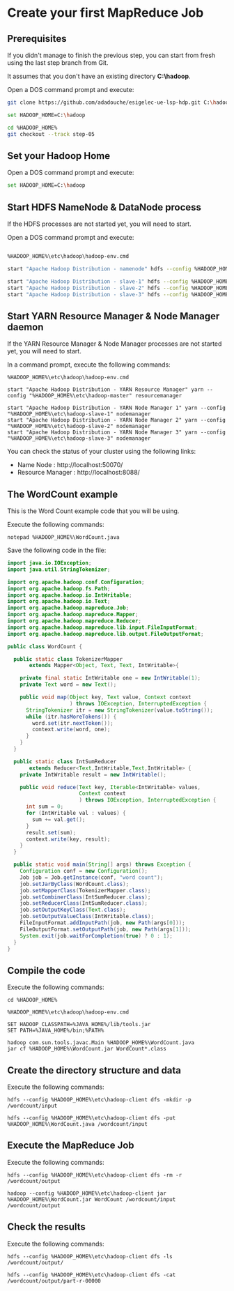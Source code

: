 # Create your first MapReduce Job

## Prerequisites

If you didn't manage to finish the previous step, you can start from fresh using the last step branch from Git.

It assumes that you don't have an existing directory **C:\hadoop**.

Open a DOS command prompt and execute:

```sh
git clone https://github.com/adadouche/esigelec-ue-lsp-hdp.git C:\hadoop

set HADOOP_HOME=C:\hadoop

cd %HADOOP_HOME%
git checkout --track step-05
```

## Set your Hadoop Home

Open a DOS command prompt and execute:

```sh
set HADOOP_HOME=C:\hadoop
```

## Start HDFS NameNode & DataNode process

If the HDFS processes are not started yet, you will need to start.

Open a DOS command prompt and execute:

```sh

%HADOOP_HOME%\etc\hadoop\hadoop-env.cmd

start "Apache Hadoop Distribution - namenode" hdfs --config %HADOOP_HOME%\etc\hadoop-master namenode

start "Apache Hadoop Distribution - slave-1" hdfs --config %HADOOP_HOME%\etc\hadoop-slave-1 datanode
start "Apache Hadoop Distribution - slave-2" hdfs --config %HADOOP_HOME%\etc\hadoop-slave-2 datanode
start "Apache Hadoop Distribution - slave-3" hdfs --config %HADOOP_HOME%\etc\hadoop-slave-3 datanode
```

## Start YARN Resource Manager & Node Manager daemon

If the YARN Resource Manager & Node Manager processes are not started yet, you will need to start.

In a command prompt, execute the following commands:

```
%HADOOP_HOME%\etc\hadoop\hadoop-env.cmd

start "Apache Hadoop Distribution - YARN Resource Manager" yarn --config "%HADOOP_HOME%\etc\hadoop-master" resourcemanager

start "Apache Hadoop Distribution - YARN Node Manager 1" yarn --config "%HADOOP_HOME%\etc\hadoop-slave-1" nodemanager
start "Apache Hadoop Distribution - YARN Node Manager 2" yarn --config "%HADOOP_HOME%\etc\hadoop-slave-2" nodemanager
start "Apache Hadoop Distribution - YARN Node Manager 3" yarn --config "%HADOOP_HOME%\etc\hadoop-slave-3" nodemanager
```

You can check the status of your cluster using the following links:

 - Name Node : http://localhost:50070/
 - Resource Manager	: http://localhost:8088/



## The WordCount example

This is the Word Count example code that you will be using.

Execute the following commands:

```
notepad %HADOOP_HOME%\WordCount.java
```

Save the following code in the file:

```java
import java.io.IOException;
import java.util.StringTokenizer;

import org.apache.hadoop.conf.Configuration;
import org.apache.hadoop.fs.Path;
import org.apache.hadoop.io.IntWritable;
import org.apache.hadoop.io.Text;
import org.apache.hadoop.mapreduce.Job;
import org.apache.hadoop.mapreduce.Mapper;
import org.apache.hadoop.mapreduce.Reducer;
import org.apache.hadoop.mapreduce.lib.input.FileInputFormat;
import org.apache.hadoop.mapreduce.lib.output.FileOutputFormat;

public class WordCount {

  public static class TokenizerMapper
       extends Mapper<Object, Text, Text, IntWritable>{

    private final static IntWritable one = new IntWritable(1);
    private Text word = new Text();

    public void map(Object key, Text value, Context context
                    ) throws IOException, InterruptedException {
      StringTokenizer itr = new StringTokenizer(value.toString());
      while (itr.hasMoreTokens()) {
        word.set(itr.nextToken());
        context.write(word, one);
      }
    }
  }

  public static class IntSumReducer
       extends Reducer<Text,IntWritable,Text,IntWritable> {
    private IntWritable result = new IntWritable();

    public void reduce(Text key, Iterable<IntWritable> values,
                       Context context
                       ) throws IOException, InterruptedException {
      int sum = 0;
      for (IntWritable val : values) {
        sum += val.get();
      }
      result.set(sum);
      context.write(key, result);
    }
  }

  public static void main(String[] args) throws Exception {
    Configuration conf = new Configuration();
    Job job = Job.getInstance(conf, "word count");
    job.setJarByClass(WordCount.class);
    job.setMapperClass(TokenizerMapper.class);
    job.setCombinerClass(IntSumReducer.class);
    job.setReducerClass(IntSumReducer.class);
    job.setOutputKeyClass(Text.class);
    job.setOutputValueClass(IntWritable.class);
    FileInputFormat.addInputPath(job, new Path(args[0]));
    FileOutputFormat.setOutputPath(job, new Path(args[1]));
    System.exit(job.waitForCompletion(true) ? 0 : 1);
  }
}
```

## Compile the code

Execute the following commands:

```
cd %HADOOP_HOME%

%HADOOP_HOME%\etc\hadoop\hadoop-env.cmd

SET HADOOP_CLASSPATH=%JAVA_HOME%/lib/tools.jar
SET PATH=%JAVA_HOME%/bin;%PATH%

hadoop com.sun.tools.javac.Main %HADOOP_HOME%\WordCount.java
jar cf %HADOOP_HOME%\WordCount.jar WordCount*.class
```

## Create the directory structure and data

Execute the following commands:

```
hdfs --config %HADOOP_HOME%\etc\hadoop-client dfs -mkdir -p /wordcount/input

hdfs --config %HADOOP_HOME%\etc\hadoop-client dfs -put %HADOOP_HOME%\WordCount.java /wordcount/input
```

## Execute the MapReduce Job

Execute the following commands:

```
hdfs --config %HADOOP_HOME%\etc\hadoop-client dfs -rm -r /wordcount/output

hadoop --config %HADOOP_HOME%\etc\hadoop-client jar %HADOOP_HOME%\WordCount.jar WordCount /wordcount/input /wordcount/output
```


## Check the results

Execute the following commands:

```
hdfs --config %HADOOP_HOME%\etc\hadoop-client dfs -ls /wordcount/output/

hdfs --config %HADOOP_HOME%\etc\hadoop-client dfs -cat /wordcount/output/part-r-00000
```
